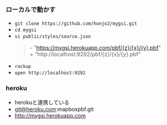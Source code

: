 ### ローカルで動かす
- `git clone https://github.com/honjo2/mygsi.git`
- `cd mygsi`
- `vi public/styles/source.json`
  > \- "https://mygsi.herokuapp.com/pbf/{z}/{x}/{y}.pbf"  
  > \+ "http://localhost:9292/pbf/{z}/{x}/{y}.pbf"
- `rackup`
- `open http://localhost:9292`


### heroku
- herokuと連携している
- git@heroku.com:mapboxpbf.git
- http://mygsi.herokuapp.com
